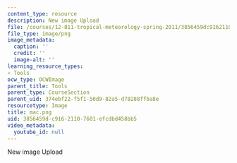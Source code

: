 ```yaml
---
content_type: resource
description: New image Upload
file: /courses/12-811-tropical-meteorology-spring-2011/3856459dc91621107601efcdbd458bb5_mac.png
file_type: image/png
image_metadata:
  caption: ''
  credit: ''
  image-alt: ''
learning_resource_types:
- Tools
ocw_type: OCWImage
parent_title: Tools
parent_type: CourseSection
parent_uid: 374ebf22-f5f1-50d9-82a5-d78288ffba8e
resourcetype: Image
title: mac.png
uid: 3856459d-c916-2110-7601-efcdbd458bb5
video_metadata:
  youtube_id: null
---
```

New image Upload